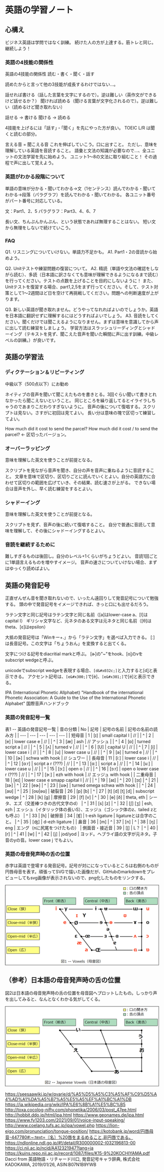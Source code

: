# 英語の学習ノート

## 心構え

ビジネス英語は学問ではなく訓練。
続けた人の方が上達する。筋トレと同じ。
継続しよう！

### 英語の4技能の関係性

英語の4技能の関係性
読む・書く・聞く・話す

読めたからと言って他の3技能が成長するわけではない…。

話せれば書ける（話した言葉を文字にするので）。逆は難しい（英作文ができるけど話せるか？）
聞ければ読める（聞ける言葉が文字化されるので）。逆は難しい（読めるけど聞き取れない）

話せる → 書ける
聞ける → 読める

4技能を上げるには「話す」・「聞く」を先にやった方が良い。
TOEIC L/R は聞くと読むの部分。

言える音 = 聞こえる音
これを伸ばしていこう。口に出すこと。
ただし、意味を理解している英語を音読すること。
語彙と文法の知識が必要なので…、全ユニットの文法学習を先に始めよう。
ユニット1～8の文法に取り組むこと！ その過程で声に出して覚えよう。

### 英語がわかる段階について

単語の意味が分かる・聞いてわかる→文（1センテンス）読んでわかる・聞いてわかる→段落（パラグラフ）を読んでわかる・聞いてわかる。
各ユニット番号がパート番号に対応している。

文：Part1、2、5
パラグラフ：Part3、4、6、7

長い文、ちんぷんかんぷん、という状態であれば無理することはない。
短い文から無理をしないで続けていこう。

### FAQ

Q1. リスニングについていけない。単語力不足かも。
A1. Part1・2の音読から始めよう。

Q2. Unitテストや練習問題の復習について。
A2. 精読（単語や文法の確認をしながら読む）、多読（日本語に訳さなくても意味が理解できるようになるまで読む）を行ってください。テストの点数を上げることを目的にしないように！
    また、Unitテストを復習する場合、part1,2,5をまず行ってください。そして、テスト対策として1～2週間ほど日を空けて再挑戦してください。問題への判断速度が上がります。

Q3. 新しい英語が聞き取れません。どうやってなれればよいのでしょうか。英語を日本語に翻訳せずに理解するにはどうすればよいでしょう。
A3. 音読をしてください。聞くだけでは聞こえるようになりません。まずは意味を意識してから声に出して読む練習をしましょう。
    学習方法はスラッシュリーディングとシャドーイング（テキストを見ず、聞こえた音声を聞いた瞬間に声に出す訓練。中級レベルの訓練。）が良いです。

## 英語の学習法

### ディクテーション＆リピーティング

中級以下（500点以下）にお勧め

ネイティブの音声を聞いて聞こえたものを書きとる。3回ぐらい聞いて書きとれなかったら聞こえないということ。
同じところを繰り返してるとイライラしちゃうのであまりこだわりすぎないように。
音声の後について復唱する。スクリプトは見ない。さすがに初回は見てよい。
長い分は意味の塊で区切って練習してよい。

How much did it cost to send the parcel?
How much did it cost / to send the parcel? ← 区切ったバージョン。

### オーバーラッピング

意味を理解した英文を使うことが前提となる。

スクリプトを見ながら音声を聞き、自分の声を音声に重ねるように音読すること。
文章を意味で区切り、区切りごとに読んでいくとよい。自分の英語力に合わせて区切りの範囲を広げていき、その結果、読む速さが上がる。
できない場合は音声を外し、早く読む練習をするとよい。

### シャドーイング

意味を理解した英文を使うことが前提となる。

スクリプトを見ず、音声の後に続いて復唱すること。
自分で普通に音読して意味を理解して、その後にシャドーイングするとよい。

### 音読を継続するために

難しすぎるものは後回し。自分のレベル+1くらいがちょうどよい。
音読1回ごとに1単語言えるものを増やすイメージ。
音声の速さについていけない場合、まずはゆっくり読めばよい。

## 英語の発音記号

正直ぜんぜん音を聞き取れないので、いったん遠回りして発音記号について勉強する。
頭の中で発音記号をイメージできれば、きっと口にも出せるだろう。

ラテン文字と同じ記号はラテン文字と同じ名前（[a]はlower-case a、[I]はcapital I）
ギリシャ文字など、元ネタのある文字は元ネタと同じ名前（[θ]はtheta、[ε]はepsilon）

大抵の発音記号は「Winキー+.」から「ラテン文字」を選べば入力できる。
[ː]は長音記号。この文字は「ちょうおん」を変換すると出てくる。

文字につける記号をdiacritial markと呼ぶ。
[ɚ]の"~"をhook、[o&#x032C;]のvをsubscript wedgeと呼ぶ。

unicodeでsubscript wedgeを表現する場合、`[d&#x032c;]`と入力すると[d&#x032c;]と表示できる。
アクセント記号は、`[e&#x300;]`で[e&#x300;]、`[e&#x301;]`で[e&#x301;]と表示できる。

IPA (International Phonetic Allphabet)
 "Handbook of the international Phonetic Association: A Guide to the Use of the International Phonetic Alphabet" 国際音声ハンドブック

### 英語の発音記号一覧

表1 -- 英語の発音記号一覧
| 音の分類 | No  | 記号   | 記号の名前         | 記号の名前の読み方 |
| ---      | --- | ---    | ---                | ---    |
| 短母音   |   1 | [ɪ]    | small capital I    | // |
| ^        |   2 | [e]    | lower case e       | // |
| ^        |   3 | [æ]    | ash                | // アッシュ |
| ^        |   4 | [ɒ]    | turned script a    | // |
| ^        |   5 | [ʌ]    | turned v           | // |
| ^        |   6 | [U]    | capital U          | // |
| ^        |   7 | [i]    | lower case i       | // |
| ^        |   8 | [u]    | lower case u       | // |
| ^        |   9 | [ə]    | turned e           | // |
| ^        |  10 | [ɚ]    | schwa with hook    | // シュワー |
| 長母音   |  11 | [iː]   | lower case i       | // |
| ^        |  12 | [ɑːr]  | script a r (???) | // |
| ^        |  13 | [ɑː]   | script a              | // |
| ^        |  14 | [uː]   | lower case u       | // |
| ^        |  15 | [ɔː]   | open o             | // |
| ^        |  16 | [ɔːr]  | open o lower case r (???) | // |
| ^        |  17 | [ɝː]   | ezh with hook                | // エッジュ with hook |
| 二重母音 |  18 | [eɪ]   | lower case e smapp capital I | // |
| ^        |  19 | [aɪ]
| ^        |  20 | [ɔɪ]
| ^        |  21 | [ɪɚ]
| ^        |  22 | [eɚ]
| ^        |  23 | [ʊɚ]   | turned omega schwa with hook |
| ^        |  24 | [aʊ]
| ^        |  25 | [oʊ\|əʊ]
| 破裂音   |  26 | [p] [b]
| ^        |  27 | [t] [d] [t&#x032c;] [d&#x032c;] | subscript wedge
| ^        |  28 | [k] [g]
| 摩擦音   |  29 | [f] [v]
| ^        |  30 | [ɵ] [ð] | theta, eth | シータ、エズ（交差棒つきの古代文字のd）
| ^        |  31 | [s] [z]
| ^        |  32 | [ʃ] [ʒ] | esh, ezh | エッシュ（イタリック体の長いS）、エッジュ（ゴシック体のz、tailed zとも呼ぶ）
| ^        |  33 | [h]
| 破擦音   |  34 | [ʧ] | t-esh ligature | ligatureとは合字のこと。
| ^        |  35 | [ʤ] | d-ezh ligature |
| 鼻音     |  36 | [m]
| ^        |  37 | [n]
| ^        |  38 | [ŋ] | eng | エング（nに尻尾をつけたもの）
| 側面音・接近音 | 39 | [ɭ] | L？
| ^              | 40 | [r]
| ^              | 41 | [w]
| ^              | 42 | [j] | jod/yod | ヨッド。ヘブライ語の文字が元ネタ。子音のyの音。lower case j でもよい。

### 英語の母音発声時の舌の位置

赤字は英語で登場する発音記号。記号が対にになっているところは右側のものが円唇母音を表す。頑張ってSVGで描いた画像だが、GitHubのmarkdownをプレビューしてもsvg画像が表示されないので、png化したものをリンクする。

![./img/Vowels.png](./img/Vowels.png)

## （参考）日本語の母音発声時の舌の位置

図2は日本語の母音発声時の舌の位置を母音図へプロットしたもの。しっかり声を出してみると、なんとなくわかる気がしてくる。

![./img/Japanese_Vowels.png](./img/Japanese_Vowels.png)

<https://seesaawiki.jp/w/qvarie/d/%A5%D5%A5%C3%A5%AF%C9%D5%A4%AD%A1%DA%A5%B7%A5%E5%A5%EF%A1%BC%A1%DB>
<https://ja.wikipedia.org/wiki/IPA%E6%8B%A1%E5%BC%B5>
<http://toxa.cocolog-nifty.com/phonetika/2006/03/post_47ee.html>
<http://hobbit.ddo.jp/html/ipa.html>
<https://www.geonames.de/ipa.html>
<https://www.fy1203.com/2021/09/01/voice-input-speaking/>
<http://www.coelang.tufs.ac.jp/ipa/vowel.php>
<https://lion-eigo.com/pronunciation/tongue-position/>
<https://kotobank.jp/word/円唇母音-447780#:~:text=〘名〙%20唇をまるめること,非円唇である。>
<https://ndlonline.ndl.go.jp/#!/detail/R300000002-I032196813-00>
<https://ci.nii.ac.jp/ncid/AA12321947?lang=ja>
<https://kuins.repo.nii.ac.jp/record/1087/files/K15-9%20KOCHIYAMA.pdf>
Dacci from 英語物語・リチャード川口, 発音記号キャラ辞典, 株式会社KADOKAWA, 2019/01/26, ASIN:B07N1B9YWB
